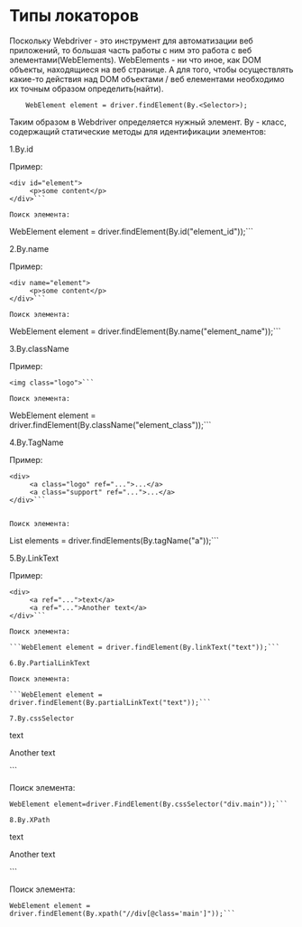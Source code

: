 # Типы локаторов

Поскольку Webdriver - это инструмент для автоматизации веб приложений, то большая часть работы с ним это работа с веб элементами(WebElements). WebElements - ни что иное, как DOM объекты, находящиеся на веб странице. А для того, чтобы осуществлять какие-то действия над DOM объектами / веб елементами необходимо их точным образом определить(найти).

        WebElement element = driver.findElement(By.<Selector>);
Таким образом в Webdriver определяется нужный элемент. By - класс, содержащий статические методы для идентификации элементов:

1.By.id

Пример:
```
<div id="element">
     <p>some content</p>
</div>```

Поиск элемента:
```
 WebElement element = driver.findElement(By.id("element_id"));```

2.By.name

Пример:

```
<div name="element">
     <p>some content</p>
</div>```

Поиск элемента:
```
WebElement element = driver.findElement(By.name("element_name"));```

3.By.className

Пример:

```
<img class="logo">```

Поиск элемента:
```
WebElement element = driver.findElement(By.className("element_class"));```

4.By.TagName

Пример:

```
<div>
     <a class="logo" ref="...">...</a>
     <a class="support" ref="...">...</a>
</div>```


Поиск элемента:
```
List<WebElement> elements = driver.findElements(By.tagName("a"));```

5.By.LinkText

Пример:

```
<div>
     <a ref="...">text</a>
     <a ref="...">Another text</a>
</div>```

Поиск элемента:

```WebElement element = driver.findElement(By.linkText("text"));```

6.By.PartialLinkText

Поиск элемента:

```WebElement element = driver.findElement(By.partialLinkText("text"));```

7.By.cssSelector

```
<div class='main'>
     <p>text</p>
     <p>Another text</p>
</div>```


Поиск элемента:
```
WebElement element=driver.FindElement(By.cssSelector("div.main"));```

8.By.XPath

```
<div class='main'>
     <p>text</p>
     <p>Another text</p>
</div>```


Поиск элемента:
```
WebElement element = driver.findElement(By.xpath("//div[@class='main']"));```
